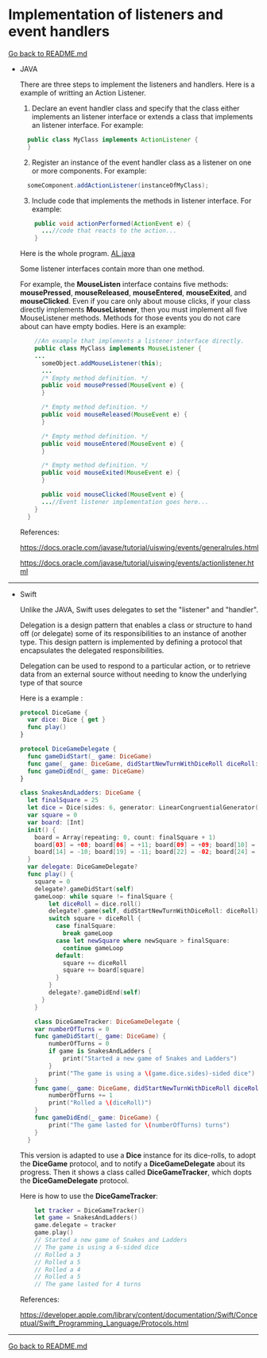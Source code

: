# Implementation of listeners and event handlers
[Go back to README.md](README.md)

* JAVA

  There are three steps to implement the listeners and handlers. Here is a example of writting an Action Listener.

  1. Declare an event handler class and specify that the class either implements an listener interface or extends a class that implements an listener interface. For example:

  ```JAVA
    public class MyClass implements ActionListener {
    }
  ```

  2. Register an instance of the event handler class as a listener on one or more components. For example:

  ```JAVA
    someComponent.addActionListener(instanceOfMyClass);
  ```

  3. Include code that implements the methods in listener interface. For example:

  ```JAVA
      public void actionPerformed(ActionEvent e) {
        ...//code that reacts to the action...
      }
  ```

  Here is the whole program. [AL.java](code/AL.java)

  Some listener interfaces contain more than one method.

  For example, the **MouseListen** interface contains five methods: **mousePressed**, **mouseReleased**, **mouseEntered**, **mouseExited**, and **mouseClicked**. Even if you care only about mouse clicks, if your class directly implements **MouseListener**, then you must implement all five MouseListener methods. Methods for those events you do not care about can have empty bodies. Here is an example:

  ```JAVA
      //An example that implements a listener interface directly.
      public class MyClass implements MouseListener {
      ...
        someObject.addMouseListener(this);
        ...
        /* Empty method definition. */
        public void mousePressed(MouseEvent e) {
        }

        /* Empty method definition. */
        public void mouseReleased(MouseEvent e) {
        }

        /* Empty method definition. */
        public void mouseEntered(MouseEvent e) {
        }

        /* Empty method definition. */
        public void mouseExited(MouseEvent e) {
        }

        public void mouseClicked(MouseEvent e) {
        ...//Event listener implementation goes here...
      }
    }
  ```

  References:

  <https://docs.oracle.com/javase/tutorial/uiswing/events/generalrules.html>

  <https://docs.oracle.com/javase/tutorial/uiswing/events/actionlistener.html>

---
* Swift

  Unlike the JAVA, Swift uses delegates to set the "listener" and "handler".

  Delegation is a design pattern that enables a class or structure to hand off (or delegate) some of its responsibilities to an instance of another type. This design pattern is implemented by defining a protocol that encapsulates the delegated responsibilities.

  Delegation can be used to respond to a particular action, or to retrieve data from an external source without needing to know the underlying type of that source

  Here is a example :

    ```Swift
    protocol DiceGame {
      var dice: Dice { get }
      func play()
    }

    protocol DiceGameDelegate {
      func gameDidStart(_ game: DiceGame)
      func game(_ game: DiceGame, didStartNewTurnWithDiceRoll diceRoll: Int)
      func gameDidEnd(_ game: DiceGame)
    }

    class SnakesAndLadders: DiceGame {
      let finalSquare = 25
      let dice = Dice(sides: 6, generator: LinearCongruentialGenerator())
      var square = 0
      var board: [Int]
      init() {
        board = Array(repeating: 0, count: finalSquare + 1)
        board[03] = +08; board[06] = +11; board[09] = +09; board[10] = +02
        board[14] = -10; board[19] = -11; board[22] = -02; board[24] = -08
      }
      var delegate: DiceGameDelegate?
      func play() {
        square = 0
        delegate?.gameDidStart(self)
        gameLoop: while square != finalSquare {
            let diceRoll = dice.roll()
            delegate?.game(self, didStartNewTurnWithDiceRoll: diceRoll)
            switch square + diceRoll {
              case finalSquare:
                break gameLoop
              case let newSquare where newSquare > finalSquare:
                continue gameLoop
              default:
                square += diceRoll
                square += board[square]
              }
            }
            delegate?.gameDidEnd(self)
          }
        }

        class DiceGameTracker: DiceGameDelegate {
        var numberOfTurns = 0
        func gameDidStart(_ game: DiceGame) {
            numberOfTurns = 0
            if game is SnakesAndLadders {
                print("Started a new game of Snakes and Ladders")
            }
            print("The game is using a \(game.dice.sides)-sided dice")
        }
        func game(_ game: DiceGame, didStartNewTurnWithDiceRoll diceRoll: Int) {
            numberOfTurns += 1
            print("Rolled a \(diceRoll)")
        }
        func gameDidEnd(_ game: DiceGame) {
            print("The game lasted for \(numberOfTurns) turns")
        }
      }

    ```

  This version is adapted to use a **Dice** instance for its dice-rolls, to adopt the **DiceGame** protocol, and to notify a **DiceGameDelegate** about its progress. Then it shows a class called **DiceGameTracker**, which dopts the **DiceGameDelegate** protocol.

  Here is how to use the **DiceGameTracker**:

    ```Swift
        let tracker = DiceGameTracker()
        let game = SnakesAndLadders()
        game.delegate = tracker
        game.play()
        // Started a new game of Snakes and Ladders
        // The game is using a 6-sided dice
        // Rolled a 3
        // Rolled a 5
        // Rolled a 4
        // Rolled a 5
        // The game lasted for 4 turns
    ```

  References:

  <https://developer.apple.com/library/content/documentation/Swift/Conceptual/Swift_Programming_Language/Protocols.html>

---
[Go back to README.md](README.md)
